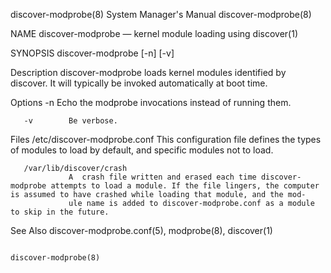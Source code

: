 discover-modprobe(8)                                                                       System Manager's Manual                                                                       discover-modprobe(8)

NAME
       discover-modprobe — kernel module loading using discover(1)

SYNOPSIS
       discover-modprobe [-n]  [-v]

Description
       discover-modprobe loads kernel modules identified by discover. It will typically be invoked automatically at boot time.

Options
       -n        Echo the modprobe invocations instead of running them.

       -v        Be verbose.

Files
       /etc/discover-modprobe.conf
                 This configuration file defines the types of modules to load by default, and specific modules not to load.

       /var/lib/discover/crash
                 A  crash file written and erased each time discover-modprobe attempts to load a module. If the file lingers, the computer is assumed to have crashed while loading that module, and the mod‐
                 ule name is added to discover-modprobe.conf as a module to skip in the future.

See Also
       discover-modprobe.conf(5), modprobe(8), discover(1)

                                                                                                                                                                                         discover-modprobe(8)
